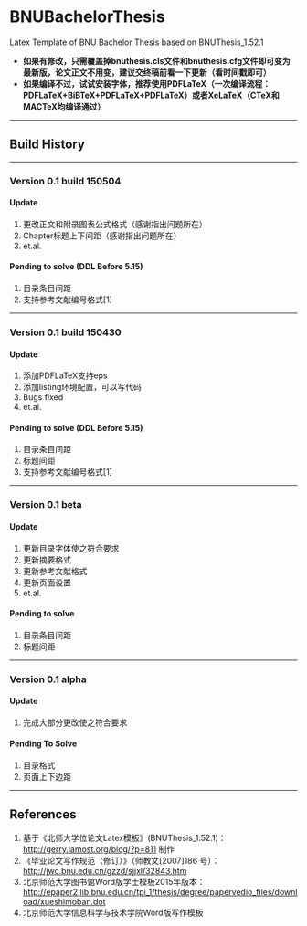 # BNUBachelorThesis
Latex Template of BNU Bachelor Thesis based on BNUThesis_1.52.1

* **如果有修改，只需覆盖掉bnuthesis.cls文件和bnuthesis.cfg文件即可变为最新版，论文正文不用变，建议交终稿前看一下更新（看时间戳即可）**
* **如果编译不过，试试安装字体，推荐使用PDFLaTeX（一次编译流程：PDFLaTeX+BiBTeX+PDFLaTeX+PDFLaTeX）或者XeLaTeX（CTeX和MACTeX均编译通过）**

***
## Build History
***
### Version 0.1 build 150504
#### Update
1. 更改正文和附录图表公式格式（感谢指出问题所在）
2. Chapter标题上下间距（感谢指出问题所在）
3. et.al.

#### Pending to solve (DDL Before 5.15)
1. 目录条目间距
2. 支持参考文献编号格式[1]

***
### Version 0.1 build 150430
#### Update
1. 添加PDFLaTeX支持eps
2. 添加listing环境配置，可以写代码
3. Bugs fixed
4. et.al.

#### Pending to solve (DDL Before 5.15)
1. 目录条目间距
2. 标题间距
3. 支持参考文献编号格式[1]

***
### Version 0.1 beta
#### Update
1. 更新目录字体使之符合要求
2. 更新摘要格式
3. 更新参考文献格式
4. 更新页面设置
5. et.al.

#### Pending to solve
1. 目录条目间距
2. 标题间距

***
### Version 0.1 alpha
#### Update
1. 完成大部分更改使之符合要求

#### Pending To Solve
1. 目录格式
2. 页面上下边距

***
## References
1. 基于《北师大学位论文Latex模板》(BNUThesis_1.52.1)：http://gerry.lamost.org/blog/?p=811 制作
2. 《毕业论文写作规范（修订）》（师教文[2007]186 号）：http://jwc.bnu.edu.cn/gzzd/sjjxl/32843.htm
3. 北京师范大学图书馆Word版学士模板2015年版本：http://epaper2.lib.bnu.edu.cn/tpi_1/thesis/degree/papervedio_files/download/xueshimoban.dot
4. 北京师范大学信息科学与技术学院Word版写作模板
